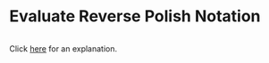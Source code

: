 # Evaluate Reverse Polish Notation 

~~~java

~~~

Click [here](Explanation.md) for an explanation.

